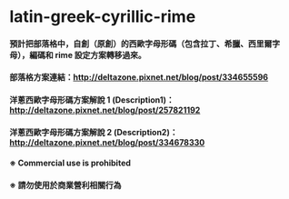 # latin-greek-cyrillic-rime
#### 預計把部落格中，自創（原創）的西歐字母形碼（包含拉丁、希臘、西里爾字母），編碼和 rime 設定方案轉移過來。
#### 部落格方案連結：http://deltazone.pixnet.net/blog/post/334655596
#### 洋蔥西歐字母形碼方案解說 1 (Description1)：http://deltazone.pixnet.net/blog/post/257821192
#### 洋蔥西歐字母形碼方案解說 2 (Description2)：http://deltazone.pixnet.net/blog/post/334678330
####  
#### ※ Commercial use is prohibited
#### ※ 請勿使用於商業營利相關行為

